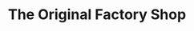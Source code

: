 ---
title: "The Original Factory Shop"
url: /bridgnorth/the-original-factory-shop/
shop: Kramladen
---